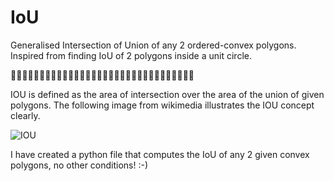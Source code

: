 # IoU

Generalised Intersection of Union of any 2 ordered-convex polygons. Inspired from finding IoU of 2 polygons inside a unit circle.

:car::car::car::car::car::car::car::car::car::car::car::car::car::car::car::car::car::car::car::car::car::car::car::car::car::car::car::car::car::car::car::car:

IOU is defined as the area of intersection over the area of the union of given polygons. The following image from wikimedia illustrates the IOU concept clearly.

![IOU](https://upload.wikimedia.org/wikipedia/commons/c/c7/Intersection_over_Union_-_visual_equation.png)


I have created a python file that computes the IoU of any 2 given convex polygons, no other conditions! :-)
